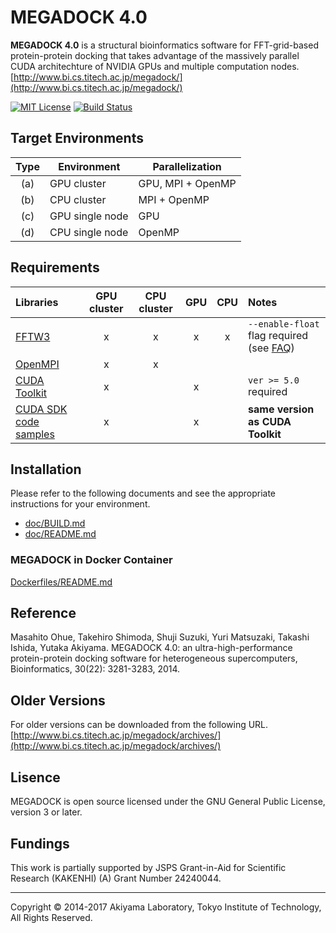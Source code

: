 # MEGADOCK 4.0

**MEGADOCK 4.0** is a structural bioinformatics software for FFT-grid-based protein-protein docking that takes advantage of the massively parallel CUDA architechture of NVIDIA GPUs and multiple computation nodes.  
[http://www.bi.cs.titech.ac.jp/megadock/](http://www.bi.cs.titech.ac.jp/megadock/)

[![MIT License](http://img.shields.io/badge/license-MIT-blue.svg?style=flat)](LICENSE)
[![Build Status](https://travis-ci.org/akiyamalab/MEGADOCK.svg?branch=master)](https://travis-ci.org/akiyamalab/MEGADOCK)


## Target Environments
| Type | Environment     | Parallelization   |
|:----:|-----------------|-------------------|
|  (a) | GPU cluster     | GPU, MPI + OpenMP |
|  (b) | CPU cluster     | MPI + OpenMP      |
|  (c) | GPU single node | GPU               |
|  (d) | CPU single node | OpenMP            |

## Requirements
| Libraries                                                       | GPU cluster | CPU cluster | GPU | CPU | Notes |
|:----------------------------------------------------------------|:-----------:|:-----------:|:---:|:---:|:------|
| [FFTW3](http://www.fftw.org)                                    | x           | x           | x   | x   | `--enable-float` flag required (see [FAQ](http://www.bi.cs.titech.ac.jp/megadock/faq.html))|
| [OpenMPI](http://www.open-mpi.org)                              | x           | x           |     |     |       |
| [CUDA Toolkit](https://developer.nvidia.com/cuda-zone)          | x           |             | x   |     | `ver >= 5.0` required |
| [CUDA SDK code samples](https://developer.nvidia.com/cuda-zone) | x           |             | x   |     | **same version as CUDA Toolkit** |

## Installation
Please refer to the following documents and see the appropriate instructions for your environment.  
* [doc/BUILD.md](./doc/BUILD.md)
* [doc/README.md](./doc/README.md)

### MEGADOCK in Docker Container
[Dockerfiles/README.md](Dockerfiles/README.md)


## Reference
Masahito Ohue, Takehiro Shimoda, Shuji Suzuki, Yuri Matsuzaki, Takashi Ishida, Yutaka Akiyama. MEGADOCK 4.0: an ultra-high-performance protein-protein docking software for heterogeneous supercomputers, Bioinformatics, 30(22): 3281-3283, 2014.

## Older Versions
For older versions can be downloaded from the following URL.  
[http://www.bi.cs.titech.ac.jp/megadock/archives/](http://www.bi.cs.titech.ac.jp/megadock/archives/)

## Lisence
MEGADOCK is open source licensed under the GNU General Public License, version 3 or later. 

## Fundings
This work is partially supported by JSPS Grant-in-Aid for Scientific Research (KAKENHI) (A) Grant Number 24240044.

----
Copyright © 2014-2017 Akiyama Laboratory, Tokyo Institute of Technology, All Rights Reserved.

